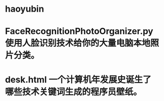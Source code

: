 # haoyubin
# FaceRecognitionPhotoOrganizer.py 使用人脸识别技术给你的大量电脑本地照片分类。
# desk.html 一个计算机年发展史诞生了哪些技术关键词生成的程序员壁纸。
